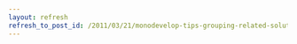 ```yaml
---
layout: refresh
refresh_to_post_id: /2011/03/21/monodevelop-tips-grouping-related-solutions-with-workspaces
---
```

